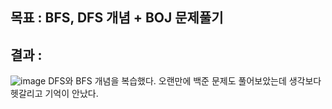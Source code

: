 ## 목표 : BFS, DFS 개념 + BOJ 문제풀기
## 결과 : 
![image](https://user-images.githubusercontent.com/52441906/149083644-618e9006-cd1f-49fe-92cc-511daa89270e.png)
DFS와 BFS 개념을 복습했다. 
오랜만에 백준 문제도 풀어보았는데 생각보다 헷갈리고 기억이 안났다.          
